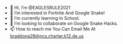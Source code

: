 - 👋 Hi, I’m @EAGLESRULE2021
- 👀 I’m interested in Fortnite And Google Snake!
- 🌱 I’m currently learning In School.
- 💞️ I’m looking to collaborate on Google Snake Hacks.
- 📫 How to reach me You Can Email Me At braddona28@ncs.charter.k12.de.us

<!---
EAGLESRULE2021/EAGLESRULE2021 is a ✨ special ✨ repository because its `README.md` (this file) appears on your GitHub profile.
You can click the Preview link to take a look at your changes.
--->
